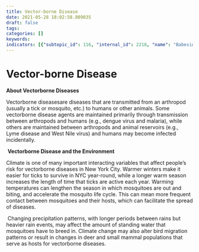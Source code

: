 ```yaml
---
title: Vector-borne Disease
date: 2021-05-28 18:02:58.809035
draft: false
tags: 
categories: []
keywords: 
indicators: [{"subtopic_id": 116, "internal_id": 2218, "name": "Babesiosis", "URL": "https://a816-dohbesp.nyc.gov/IndicatorPublic/VisualizationData.aspx?id=2218,719b87,116,Summarize"}, {"subtopic_id": 116, "internal_id": 2340, "name": "West Nile virus", "URL": "https://a816-dohbesp.nyc.gov/IndicatorPublic/VisualizationData.aspx?id=2340,719b87,116,Summarize"}]
---
```

# Vector-borne Disease
**About Vectorborne Diseases** 


Vectorborne diseasesare diseases that are transmitted from an arthropod (usually a tick or mosquito, etc.) to humans or other animals. Some vectorborne disease agents are maintained primarily through transmission between arthropods and humans (e.g., dengue virus and malaria), while others are maintained between arthropods and animal reservoirs (e.g., Lyme disease and West Nile virus) and humans may become infected incidentally.


 **Vectorborne Disease and the Environment**


Climate is one of many important interacting variables that affect people’s risk for vectorborne diseases in New York City. Warmer winters make it easier for ticks to survive in NYC year-round, while a longer warm season increases the length of time that ticks are active each year. Warming temperatures can lengthen the season in which mosquitoes are out and biting, and accelerate the mosquito life cycle. This can mean more frequent contact between mosquitoes and their hosts, which can facilitate the spread of diseases.


 Changing precipitation patterns, with longer periods between rains but heavier rain events, may affect the amount of standing water that mosquitoes have to breed in. Climate change may also alter bird migration patterns or result in changes in deer and small mammal populations that serve as hosts for vectorborne diseases.


 


